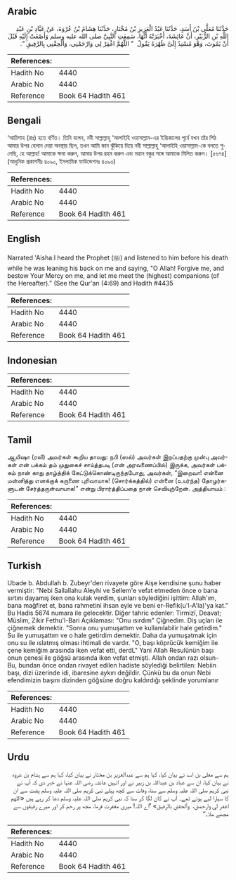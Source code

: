 ## Arabic


<div dir="rtl" lang="ar" style={{fontSize:'larger',backgroundColor:'#f8f9fa',padding:20}}>
حَدَّثَنَا مُعَلَّى بْنُ أَسَدٍ، حَدَّثَنَا عَبْدُ الْعَزِيزِ بْنُ مُخْتَارٍ، حَدَّثَنَا هِشَامُ بْنُ عُرْوَةَ، عَنْ عَبَّادِ بْنِ عَبْدِ اللَّهِ بْنِ الزُّبَيْرِ، أَنَّ عَائِشَةَ، أَخْبَرَتْهُ أَنَّهَا، سَمِعَتِ النَّبِيَّ صلى الله عليه وسلم وَأَصْغَتْ إِلَيْهِ قَبْلَ أَنْ يَمُوتَ، وَهْوَ مُسْنِدٌ إِلَىَّ ظَهْرَهُ يَقُولُ ‏ "‏ اللَّهُمَّ اغْفِرْ لِي وَارْحَمْنِي، وَأَلْحِقْنِي بِالرَّفِيقِ ‏"‏‏.‏
</div>
<div style={{backgroundColor:'#f8f9fa',padding:20, marginBottom: 10}}><table> <thead> <tr> <th>References:</th> <th></th> </tr> </thead> <tbody><tr><td>Hadith No</td><td>4440</td></tr><tr><td>Arabic No</td><td>4440</td></tr><tr><td>Reference</td><td>Book 64 Hadith 461</td></tr></tbody></table></div>

## Bengali


<div dir="ltr" lang="bn" style={{fontSize:'larger',backgroundColor:'#f8f9fa',padding:20}}>
‘আয়িশাহ (রাঃ) হতে বর্ণিত। তিনি বলেন, নবী সাল্লাল্লাহু ‘আলাইহি ওয়াসাল্লাম-এর ইন্তিকালের পূর্বে যখন তাঁর পিঠ আমার উপর হেলান দেয়া অবস্থায় ছিল, তখন আমি কান ঝুঁকিয়ে দিয়ে নবী সাল্লাল্লাহু ‘আলাইহি ওয়াসাল্লাম-কে বলতে শুনেছি, হে আল্লাহ! আমাকে ক্ষমা করুন, আমার উপর রহম করুন এবং মহান বন্ধুর সঙ্গে আমাকে মিলিত করুন। [৫৬৭৪] (আধুনিক প্রকাশনীঃ ৪০৯০, ইসলামিক ফাউন্ডেশনঃ ৪০৯৩)
</div>
<div style={{backgroundColor:'#f8f9fa',padding:20, marginBottom: 10}}><table> <thead> <tr> <th>References:</th> <th></th> </tr> </thead> <tbody><tr><td>Hadith No</td><td>4440</td></tr><tr><td>Arabic No</td><td>4440</td></tr><tr><td>Reference</td><td>Book 64 Hadith 461</td></tr></tbody></table></div>

## English


<div dir="ltr" lang="en" style={{fontSize:'larger',backgroundColor:'#f8f9fa',padding:20}}>
Narrated 'Aisha:I heard the Prophet (ﷺ) and listened to him before his death while he was leaning his back on me and saying, "O Allah! Forgive me, and bestow Your Mercy on me, and let me meet the (highest) companions (of the Hereafter)." (See the Qur'an (4:69) and Hadith #4435
</div>
<div style={{backgroundColor:'#f8f9fa',padding:20, marginBottom: 10}}><table> <thead> <tr> <th>References:</th> <th></th> </tr> </thead> <tbody><tr><td>Hadith No</td><td>4440</td></tr><tr><td>Arabic No</td><td>4440</td></tr><tr><td>Reference</td><td>Book 64 Hadith 461</td></tr></tbody></table></div>

## Indonesian


<div dir="ltr" lang="id" style={{fontSize:'larger',backgroundColor:'#f8f9fa',padding:20}}>

</div>
<div style={{backgroundColor:'#f8f9fa',padding:20, marginBottom: 10}}><table> <thead> <tr> <th>References:</th> <th></th> </tr> </thead> <tbody><tr><td>Hadith No</td><td>4440</td></tr><tr><td>Arabic No</td><td>4440</td></tr><tr><td>Reference</td><td>Book 64 Hadith 461</td></tr></tbody></table></div>

## Tamil


<div dir="ltr" lang="ta" style={{fontSize:'larger',backgroundColor:'#f8f9fa',padding:20}}>
ஆயிஷா (ரலி) அவர்கள் கூறிய தாவது: நபி (ஸல்) அவர்கள் இறப்பதற்கு முன்பு அவர்கள் என் பக்கம் தம் முதுகைச் சாய்த்தபடி (என் அரவணைப்பில்) இருக்க, அவர்கள் பக்கம் நான் காது தாழ்த்திக் கேட்டுக்கொண்டிருந்தபோது, அவர்கள், “இறைவா! என்னை மன்னித்து எனக்குக் கருணை புரிவாயாக! (சொர்க்கத்தில்) என்னை (உயர்ந்த) தோழர்களுடன் சேர்த்தருள்வாயாக!” என்று பிரார்த்திப்பதை நான் செவியுற்றேன். அத்தியாயம் :
</div>
<div style={{backgroundColor:'#f8f9fa',padding:20, marginBottom: 10}}><table> <thead> <tr> <th>References:</th> <th></th> </tr> </thead> <tbody><tr><td>Hadith No</td><td>4440</td></tr><tr><td>Arabic No</td><td>4440</td></tr><tr><td>Reference</td><td>Book 64 Hadith 461</td></tr></tbody></table></div>

## Turkish


<div dir="ltr" lang="tr" style={{fontSize:'larger',backgroundColor:'#f8f9fa',padding:20}}>
Ubade b. Abdullah b. Zubeyr'den rivayete göre Aişe kendisine şunu haber vermiştir: "Nebi Sallallahu Aleyhi ve Sellem'e vefat etmeden önce o bana sırtını dayamış iken ona kulak verdim, şunları söylediğini işittim: Allah'ım, bana mağfiret et, bana rahmetini ihsan eyle ve beni er-Refik(u'l-A'la)'ya kat." Bu Hadis 5674 numara ile gelecektir. Diğer tahric edenler: Tirmizî, Deavat; Müslim, Zikir Fethu'l-Bari Açıklaması: "Onu ısırdım" Çiğnedim. Diş uçları ile çiğnemek demektir. "Sonra onu yumuşattım ve kullanılabilir hale getirdim." Su ile yumuşattım ve o hale getirdim demektir. Daha da yumuşatmak için onu su ile ıslatmış olması ihtimali de vardır. "O, başı köprücük kemiğim ile çene kemiğim arasında iken vefat etti, derdL" Yani Allah Resulünün başı onun çenesi ile göğsü arasında iken vefat etmişti. Allah ondan razı olsun- Bu, bundan önce ondan rivayet edilen hadiste söylediği belirtilen: Nebiin başı, dizi üzerinde idi, ibaresine aykırı değildir. Çünkü bu da onun Nebi efendimizin başını dizinden göğsüne doğru kaldırdığı şeklinde yorumlanır
</div>
<div style={{backgroundColor:'#f8f9fa',padding:20, marginBottom: 10}}><table> <thead> <tr> <th>References:</th> <th></th> </tr> </thead> <tbody><tr><td>Hadith No</td><td>4440</td></tr><tr><td>Arabic No</td><td>4440</td></tr><tr><td>Reference</td><td>Book 64 Hadith 461</td></tr></tbody></table></div>

## Urdu


<div dir="rtl" lang="ur" style={{fontSize:'larger',backgroundColor:'#f8f9fa',padding:20}}>
ہم سے معلی بن اسد نے بیان کیا، کہا ہم سے عبدالعزیز بن مختار نے بیان کیا، کہا ہم سے ہشام بن عروہ نے بیان کیا، ان سے عباد بن عبداللہ بن زبیر نے اور انہیں عائشہ رضی اللہ عنہا نے خبر دی کہ آپ نے نبی کریم صلی اللہ علیہ وسلم سے سنا، وفات سے کچھ پہلے نبی کریم صلی اللہ علیہ وسلم پشت سے ان کا سہارا لیے ہوئے تھے۔ آپ نے کان لگا کر سنا کہ نبی کریم صلی اللہ علیہ وسلم دعا کر رہے ہیں «اللهم اغفر لي وارحمني،‏‏‏‏ ‏‏‏‏ وألحقني بالرفيق» ”اے اللہ! میری مغفرت فرما، مجھ پر رحم کر اور میرے رفیقوں سے مجھے ملا۔“
</div>
<div style={{backgroundColor:'#f8f9fa',padding:20, marginBottom: 10}}><table> <thead> <tr> <th>References:</th> <th></th> </tr> </thead> <tbody><tr><td>Hadith No</td><td>4440</td></tr><tr><td>Arabic No</td><td>4440</td></tr><tr><td>Reference</td><td>Book 64 Hadith 461</td></tr></tbody></table></div>